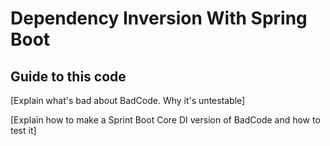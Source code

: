 Dependency Inversion With Spring Boot
=====================================
Guide to this code
------------------
[Explain what's bad about BadCode.  Why it's untestable]

[Explain how to make a Sprint Boot Core DI version of BadCode and how to test it]